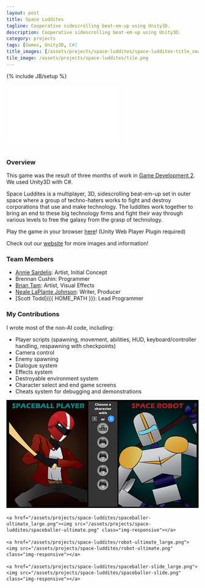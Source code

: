 ```yaml
---
layout: post
title: Space Luddites
tagline: Cooperative sidescrolling beat-em-up using Unity3D.
description: Cooperative sidescrolling beat-em-up using Unity3D.
category: projects
tags: [Games, Unity3D, C#]
title_images: [/assets/projects/space-luddites/space-luddites-title_small.png]
tile_image: /assets/projects/space-luddites/tile.png
---
```

{% include JB/setup %}

<div class="video-wrapper"><iframe src="//player.vimeo.com/video/92751871" frameborder="0" webkitallowfullscreen mozallowfullscreen allowfullscreen></iframe></div>

<br>

<h3>Overview</h3>

This game was the result of three months of work in <a href="http://gamedev2-s14.wp.rpi.edu/">Game Development 2</a>. We used Unity3D with C#.

Space Luddites is a multiplayer, 3D, sidescrolling beat-em-up set in outer space where a group of techno-haters works to fight and destroy corporations that use and make technology. The luddites work together to bring an end to these big technology firms and fight their way through various levels to free the galaxy from the grasp of technology.

Play the game in your browser <a href="/assets/projects/space-luddites/web-build.html">here</a>! (Unity Web Player Plugin required)

Check out our <a href="http://spaceluddites.weebly.com/">website</a> for more images and information!

<h3>Team Members</h3>

* [Annie Sardelis](http://asardelis3.wix.com/portfolio/): Artist, Initial Concept
* Brennan Cushin: Programmer
* [Brian Tam](http://xinoph.webatu.com/): Artist, Visual Effects
* [Neale LaPlante Johnson](http://diokatsu.wix.com/portfolio/): Writer, Producer
* [Scott Todd]({{ HOME_PATH }}): Lead Programmer

<h3>My Contributions</h3>

I wrote most of the non-AI code, including:

* Player scripts (spawning, movement, abilities, HUD, keyboard/controller handling, respawning with checkpoints)
* Camera control
* Enemy spawning
* Dialogue system
* Effects system
* Destroyable environment system
* Character select and end game screens
* Cheats system for debugging and demonstrations

<div class="project-images">
    <a href="/assets/projects/space-luddites/character-select_large.png"><img src="/assets/projects/space-luddites/character-select.png" class="img-responsive"></a>

    <a href="/assets/projects/space-luddites/spaceballer-ultimate_large.png"><img src="/assets/projects/space-luddites/spaceballer-ultimate.png" class="img-responsive"></a>

    <a href="/assets/projects/space-luddites/robot-ultimate_large.png"><img src="/assets/projects/space-luddites/robot-ultimate.png" class="img-responsive"></a>

    <a href="/assets/projects/space-luddites/spaceballer-slide_large.png"><img src="/assets/projects/space-luddites/spaceballer-slide.png" class="img-responsive"></a>
</div>
